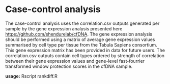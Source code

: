 # Case-control analysis

The case-control analysis uses the correlation.csv outputs generated per sample by the gene expression analysis presented here https://github.com/shendurelab/cfDNA. The gene expression analysis should be performed using a matrix of average gene expression values summarised by cell type per tissue from the Tabula Sapiens consortium. This gene expression matrix has been provided in data for future users. The correlation.csv outputs contain cell types ordered by strength of correlation between their gene expression values and gene-level fast-fourrier transformed window protection scores in the cfDNA sample.

**usage:** Rscript rankdiff.R 
